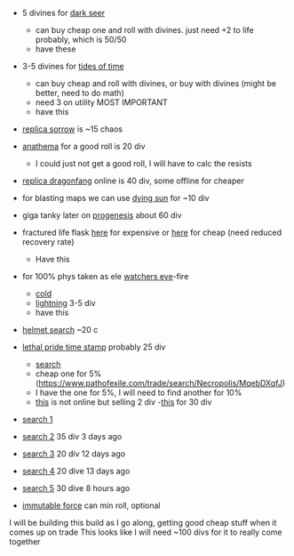 - 5 divines for [dark seer](https://www.pathofexile.com/trade/search/Necropolis/2nd6pUk)
    - can buy cheap one and roll with divines. just need +2 to life probably, which is 50/50
    - have these

 - 3-5 divines for [tides of time](https://www.pathofexile.com/trade/search/Necropolis/EZPy5qRC5)
    - can buy cheap and roll with divines, or buy with divines (might be better, need to do math)
    - need 3 on utility MOST IMPORTANT
    - have this

- [replica sorrow](https://www.pathofexile.com/trade/search/Necropolis/mrpplOJH6) is ~15 chaos

- [anathema](https://www.pathofexile.com/trade/search/Necropolis/zXXdd0RF4) for a good roll is 20 div
    - I could just not get a good roll, I will have to calc the resists

- [replica dragonfang](https://www.pathofexile.com/trade/search/Necropolis/EEOPbBRI5) online is 40 div, some offline for cheaper

- for blasting maps we can use [dying sun](https://www.pathofexile.com/trade/search/Necropolis/NYdXhY) for ~10 div

- giga tanky later on [progenesis](https://www.pathofexile.com/trade/search/Necropolis/mr486zJH6) about 60 div

- fractured life flask [here](https://www.pathofexile.com/trade/search/Necropolis/b7jOQ7LIL) for expensive
or [here](https://www.pathofexile.com/trade/search/Necropolis/r6qJ32muQ) for cheap (need reduced recovery rate)
    - Have this

- for 100% phys taken as ele [watchers eye](https://www.pathofexile.com/trade/search/Necropolis/bQyKMp2FL)-fire 
    - [cold](https://www.pathofexile.com/trade/search/Necropolis/z2w8q3mI4) 
    - [lightning](https://www.pathofexile.com/trade/search/Necropolis/qd0YGW9tg) 3-5 div
    - have this

- [helmet search](https://www.pathofexile.com/trade/search/Necropolis/72EP5YRT5) ~20 c

- [lethal pride time stamp](https://youtu.be/zT366ScUVOs?si=Kvv3WzgAMmR8V66_&t=1031) probably 25 div
    - [search](https://vilsol.github.io/timeless-jewels/tree?jewel=2&conqueror=Akoya&seed=14269&location=61834&mode=stats&stat=1047)
    - cheap one for 5% (https://www.pathofexile.com/trade/search/Necropolis/MqebDXqfJ)
    - I have the one for 5%, I will need to find another for 10%
    - [this](https://www.pathofexile.com/trade/search/Necropolis/pd6W9PXu0) is not online but selling 2 div
    -[this](https://www.pathofexile.com/trade/search/Necropolis/BV7ad3Xu8) for 30 div

- [search 1](https://www.pathofexile.com/trade/search/Necropolis/EZGbnKLC5)
- [search 2](https://www.pathofexile.com/trade/search/Necropolis/72XdarrT5) 35 div 3 days ago
- [search 3](https://www.pathofexile.com/trade/search/Necropolis/4o8vbekc9) 20 div 12 days ago
- [search 4](https://www.pathofexile.com/trade/search/Necropolis/pd6W9PXu0) 20 dive 13 days ago
- [search 5](https://www.pathofexile.com/trade/search/Necropolis/kv9mpajs5) 30 dive 8 hours ago

- [immutable force](https://www.pathofexile.com/trade/search/Necropolis/3E5gywkI5) can min roll, optional


I will be building this build as I go along, getting good cheap stuff when it comes up on trade
This looks like I will need ~100 divs for it to really come together

